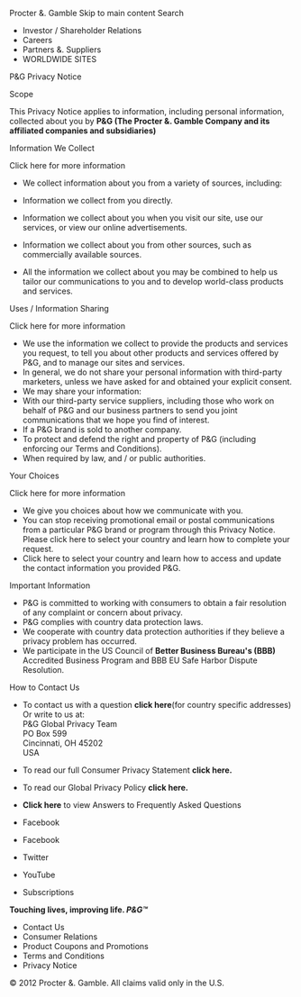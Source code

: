 Procter &. Gamble Skip to main content Search

*   Investor / Shareholder Relations
*   Careers
*   Partners &. Suppliers
*   WORLDWIDE SITES

P&G Privacy Notice

Scope

This Privacy Notice applies to information, including personal information, collected about you by **P&G (The Procter &. Gamble Company and its affiliated companies and subsidiaries)**

Information We Collect

Click here for more information

*   We collect information about you from a variety of sources, including:
*   Information we collect from you directly.
*   Information we collect about you when you visit our site, use our services, or view our online advertisements.
*   Information we collect about you from other sources, such as commercially available sources.
  
*   All the information we collect about you may be combined to help us tailor our communications to you and to develop world-class products and services.

Uses / Information Sharing

Click here for more information

*   We use the information we collect to provide the products and services you request, to tell you about other products and services offered by P&G, and to manage our sites and services.
*   In general, we do not share your personal information with third-party marketers, unless we have asked for and obtained your explicit consent.
*   We may share your information:
*   With our third-party service suppliers, including those who work on behalf of P&G and our business partners to send you joint communications that we hope you find of interest.
*   If a P&G brand is sold to another company.
*   To protect and defend the right and property of P&G (including enforcing our Terms and Conditions).
*   When required by law, and / or public authorities.

Your Choices

Click here for more information

*   We give you choices about how we communicate with you.
*   You can stop receiving promotional email or postal communications from a particular P&G brand or program through this Privacy Notice. Please click here to select your country and learn how to complete your request.
*   Click here to select your country and learn how to access and update the contact information you provided P&G.

Important Information

*   P&G is committed to working with consumers to obtain a fair resolution of any complaint or concern about privacy.
*   P&G complies with country data protection laws.
*   We cooperate with country data protection authorities if they believe a privacy problem has occurred.
*   We participate in the US Council of **Better Business Bureau's (BBB)** Accredited Business Program and BBB EU Safe Harbor Dispute Resolution.

  
How to Contact Us

*   To contact us with a question **click here**(for country specific addresses)  
    Or write to us at:  
    P&G Global Privacy Team  
    PO Box 599  
    Cincinnati, OH 45202  
    USA
*   To read our full Consumer Privacy Statement **click here.**
*   To read our Global Privacy Policy **click here.**
*   **Click here** to view Answers to Frequently Asked Questions

*   Facebook
*   Facebook
*   Twitter
*   YouTube
*   Subscriptions

**Touching lives, improving life. _P&G™_**

*   Contact Us
*   Consumer Relations
*   Product Coupons and Promotions
*   Terms and Conditions
*   Privacy Notice

© 2012 Procter &. Gamble. All claims valid only in the U.S.